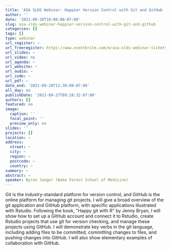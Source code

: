 ```yaml
---
title: 'ASA SLDS Webinar: Happier Version Control with Git and GitHub '
author: ''
date: '2021-09-28T10:00:00-07:00'
slug: asa-slds-webinar-happier-version-control-with-git-and-github
categories: []
tags: []
type: webinar
url_register: ~
url_freeregister: https://www.eventbrite.com/e/asa-slds-webinar-tickets-168985071899
url_slides: ~
url_video: no
url_agenda: ~
url_website: ~
url_audio: ~
url_code: ~
url_pdf: ~
date_end: '2021-09-28T11:30:00-07:00'
all_day: no
publishDate: '2021-09-27T09:18:32-07:00'
authors: []
featured: no
image:
  caption: ''
  focal_point: ''
  preview_only: no
slides: ''
projects: []
location: ~
address:
  street: ~
  city: ~
  region: ~
  postcode: ~
  country: ~
summary: ~
abstract: ~
speaker: Byron Jaeger (Wake Forest School of Medicine)
---
```

<!--more-->
Git is the industry-standard platform for version control, and GitHub is the online platform for managing git projects. I will give a broad overview of the git application and GitHub platform, with specific applications illustrated with Rstudio. Following the book, "Happy git with R" by Jenny Bryan, I will show how to set up a GitHub account and connect it to Rstudio, create Rstudio projects that use git for version checking, and manage these projects using GitHub. I will demonstrate key verbs in the git language, including adding files to be committed, committing changes to files, and pushing changes into GitHub. I will also show elementary examples of collaboration with GitHub.